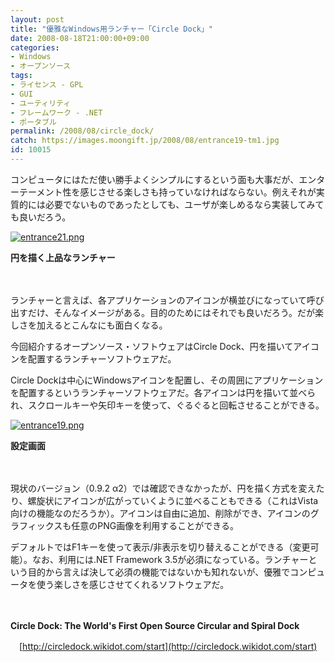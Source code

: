 ```yaml
---
layout: post
title: "優雅なWindows用ランチャー「Circle Dock」"
date: 2008-08-18T21:00:00+09:00
categories:
- Windows
- オープンソース
tags: 
- ライセンス - GPL
- GUI
- ユーティリティ
- フレームワーク - .NET
- ポータブル
permalink: /2008/08/circle_dock/
catch: https://images.moongift.jp/2008/08/entrance19-tm1.jpg
id: 10015
---
```

コンピュータにはただ使い勝手よくシンプルにするという面も大事だが、エンターテーメント性を感じさせる楽しさも持っていなければならない。例えそれが実質的には必要でないものであったとしても、ユーザが楽しめるなら実装してみても良いだろう。

  

[![entrance21.png](https://images.moongift.jp/2008/08/entrance21-tm.jpg)](https://images.moongift.jp/2008/08/entrance21.jpg)  
  
**円を描く上品なランチャー**

  

　

  

ランチャーと言えば、各アプリケーションのアイコンが横並びになっていて呼び出すだけ、そんなイメージがある。目的のためにはそれでも良いだろう。だが楽しさを加えるとこんなにも面白くなる。

  

今回紹介するオープンソース・ソフトウェアはCircle Dock、円を描いてアイコンを配置するランチャーソフトウェアだ。

  
  
<!--more-->  

Circle Dockは中心にWindowsアイコンを配置し、その周囲にアプリケーションを配置するというランチャーソフトウェアだ。各アイコンは円を描いて並べられ、スクロールキーや矢印キーを使って、ぐるぐると回転させることができる。

  

[![entrance19.png](https://images.moongift.jp/2008/08/entrance19-tm1.jpg)](https://images.moongift.jp/2008/08/entrance191.jpg)  
  
**設定画面**

  

　

  

現状のバージョン（0.9.2 α2）では確認できなかったが、円を描く方式を変えたり、螺旋状にアイコンが広がっていくように並べることもできる（これはVista向けの機能なのだろうか）。アイコンは自由に追加、削除ができ、アイコンのグラフィックスも任意のPNG画像を利用することができる。

  

デフォルトではF1キーを使って表示/非表示を切り替えることができる（変更可能）。なお、利用には.NET Framework 3.5が必須になっている。ランチャーという目的から言えば決して必須の機能ではないかも知れないが、優雅でコンピュータを使う楽しさを感じさせてくれるソフトウェアだ。

  

　

  

**Circle Dock: The World's First Open Source Circular and Spiral Dock**  
  
　[http://circledock.wikidot.com/start](http://circledock.wikidot.com/start)

  
